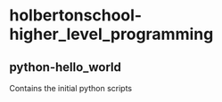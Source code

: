 # holbertonschool-higher_level_programming

## python-hello_world
Contains the initial python scripts
